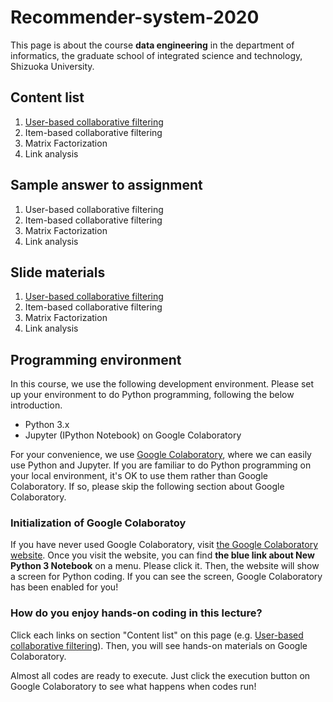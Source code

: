# Recommender-system-2020
This page is about the course **data engineering** in the department of informatics, the graduate school of integrated science and technology, Shizuoka University.

## Content list
1. [User-based collaborative filtering](https://colab.research.google.com/github/trycycle/recommender-system-2020/blob/main/notebook/1c-user-based-cf.ipynb?hl=en)
2. Item-based collaborative filtering
3. Matrix Factorization
4. Link analysis

## Sample answer to assignment
1. User-based collaborative filtering
2. Item-based collaborative filtering
3. Matrix Factorization
4. Link analysis

## Slide materials
1. [User-based collaborative filtering](https://scii-my.sharepoint.com/:b:/g/personal/yusuke_yamamoto_cii_shizuoka_ac_jp/EfVsCzdgsGVFlfInBF-ibFABJCcmItQNQFURUCGqyfGjFg?e=LPv60u)
2. Item-based collaborative filtering
3. Matrix Factorization
4. Link analysis


## Programming environment
In this course, we use the following development environment. Please set up your environment to do Python programming, following the below introduction.
* Python 3.x
* Jupyter (IPython Notebook) on Google Colaboratory

For your convenience, we use [Google Colaboratory](https://colab.research.google.com/), where we can easily use Python and Jupyter.
If you are familiar to do Python programming on your local environment, it's OK to use them rather than Google Colaboratory.
If so, please skip the following section about Google Colaboratory.

### Initialization of Google Colaboratoy
If you have never used Google Colaboratory, visit [the Google Colaboratory website](https://colab.research.google.com/).
Once you visit the website, you can find **the blue link about New Python 3 Notebook** on a menu.
Please click it.
Then, the website will show a screen for Python coding.
If you can see the screen, Google Colaboratory has been enabled for you!


### How do you enjoy hands-on coding in this lecture?
Click each links on section "Content list" on this page (e.g. [User-based collaborative filtering](https://colab.research.google.com/github/trycycle/recommender-system-2020/blob/main/notebook/1c-user-based-cf.ipynb?hl=en)). 
Then, you will see hands-on materials on Google Colaboratory.

Almost all codes are ready to execute.
Just click the execution button on Google Colaboratory to see what happens when codes run!
